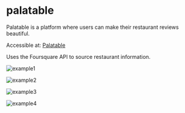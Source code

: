 
# palatable
Palatable is a platform where users can make their restaurant reviews beautiful.


Accessible at: [Palatable](http://fs-palatable.herokuapp.com/)


Uses the Foursquare API to source restaurant information.

![example1](https://i.imgur.com/FhIoG48.png)

![example2](https://i.imgur.com/eckbQcv.png)

![example3](https://i.imgur.com/bfagG0g.png)

![example4](https://i.imgur.com/D7e6Bbq.png)
